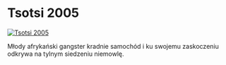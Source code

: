 Tsotsi 2005 
=============
[![Tsotsi 2005 ](http://vidos.pl/images/player.gif)](http://vidos.pl/tsotsi-2005)

 Młody afrykański gangster kradnie samochód i ku swojemu zaskoczeniu odkrywa na tylnym siedzeniu niemowlę.
